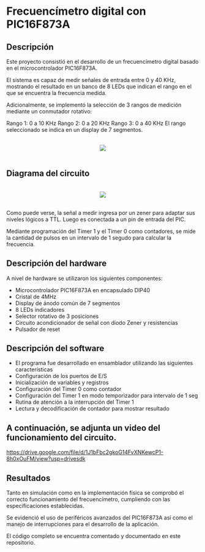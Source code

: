 # Frecuencímetro digital con PIC16F873A

## Descripción

Este proyecto consistió en el desarrollo de un frecuencímetro digital basado en el microcontrolador PIC16F873A.

El sistema es capaz de medir señales de entrada entre 0 y 40 KHz, mostrando el resultado en un banco de 8 LEDs que indican el rango en el que se encuentra la frecuencia medida.

Adicionalmente, se implementó la selección de 3 rangos de medición mediante un conmutador rotativo:

Rango 1: 0 a 10 KHz
Rango 2: 0 a 20 KHz
Rango 3: 0 a 40 KHz
El rango seleccionado se indica en un display de 7 segmentos.

<br>

<div align="center">
  <img src="https://github.com/strix07/PIC16F873A-FreqCounter/assets/142692042/f3d7bd69-51ea-4c1b-815e-ce920b3de63e">
</div>
<br>


## Diagrama del circuito

<br>

<div align="center">
  <img src="https://github.com/strix07/PIC16F873A-FreqCounter/assets/142692042/e8da716a-85c0-4ec2-a453-6f4b9755a0d5">
</div>

<br>

Como puede verse, la señal a medir ingresa por un zener para adaptar sus niveles lógicos a TTL. Luego es conectada a un pin de entrada del PIC.

Mediante programación del Timer 1 y el Timer 0 como contadores, se mide la cantidad de pulsos en un intervalo de 1 segudo para calcular la frecuencia.

## Descripción del hardware
A nivel de hardware se utilizaron los siguientes componentes:

- Microcontrolador PIC16F873A en encapsulado DIP40
- Cristal de 4MHz
- Display de ánodo común de 7 segmentos
- 8 LEDs indicadores
- Selector rotativo de 3 posiciones
- Circuito acondicionador de señal con diodo Zener y resistencias
- Pulsador de reset

## Descripción del software
- El programa fue desarrollado en ensamblador utilizando las siguientes características
- Configuración de los puertos de E/S
- Inicialización de variables y registros
- Configuración del Timer 0 como contador
- Configuración del Timer 1 en modo temporizador para intervalo de 1 seg
- Rutina de atención a la interrupción del Timer 1
- Lectura y decodificación de contador para mostrar resultado

## A continuación, se adjunta un video del funcionamiento del circuito.

https://drive.google.com/file/d/1J1bFbc2gkoG14FvXNKewcP1-8h0xOuFM/view?usp=drivesdk

## Resultados
Tanto en simulación como en la implementación física se comprobó el correcto funcionamiento del frecuencímetro, cumpliendo con las especificaciones establecidas.

Se evidenció el uso de periféricos avanzados del PIC16F873A así como el manejo de interrupciones para el desarrollo de la aplicación.

El código completo se encuentra comentado y documentado en este repositorio.
